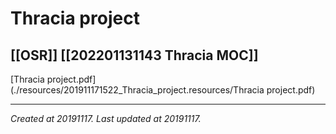 # Thracia project
 [[OSR]] [[202201131143 Thracia MOC]] 
---



[Thracia project.pdf](./resources/201911171522_Thracia_project.resources/Thracia project.pdf)

---

_Created at 20191117._
_Last updated at 20191117._




